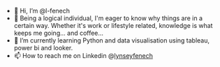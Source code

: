 - 👋 Hi, I’m @l-fenech
- 👀 Being a logical individual, I'm eager to know why things are in a certain way. Whether it's work or lifestyle related, knowledge is what keeps me going... and coffee...
- 🌱 I’m currently learning Python and data visualisation using tableau, power bi and looker.
- 📫 How to reach me on Linkedin @[lynseyfenech](https://www.linkedin.com/in/lynsey-f-880a71287/)

<!---
l-fenech/l-fenech is a ✨ special ✨ repository because its `README.md` (this file) appears on your GitHub profile.
You can click the Preview link to take a look at your changes.
--->
